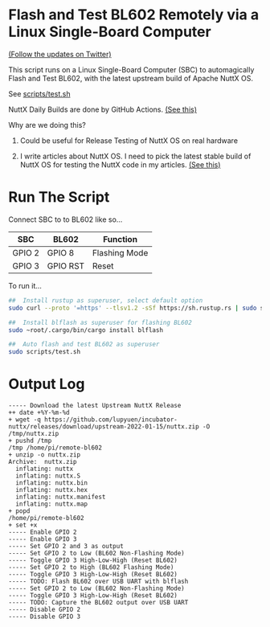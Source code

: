 # Flash and Test BL602 Remotely via a Linux Single-Board Computer

[(Follow the updates on Twitter)](https://twitter.com/MisterTechBlog/status/1481794711744823296)

This script runs on a Linux Single-Board Computer (SBC) to automagically Flash and Test BL602, with the latest upstream build of Apache NuttX OS.

See [scripts/test.sh](scripts/test.sh)

NuttX Daily Builds are done by GitHub Actions. [(See this)](https://github.com/lupyuen/incubator-nuttx/blob/master/.github/workflows/bl602.yml)

Why are we doing this?

1.  Could be useful for Release Testing of NuttX OS on real hardware

1.  I write articles about NuttX OS. I need to pick the latest stable build of NuttX OS for testing the NuttX code in my articles. [(See this)](https://lupyuen.github.io/articles/book#nuttx-on-bl602)

# Run The Script

Connect SBC to to BL602 like so...

| SBC    | BL602    | Function
| -------|----------|----------
| GPIO 2 | GPIO 8   | Flashing Mode
| GPIO 3 | GPIO RST | Reset

To run it...

```bash
##  Install rustup as superuser, select default option
sudo curl --proto '=https' --tlsv1.2 -sSf https://sh.rustup.rs | sudo sh

##  Install blflash as superuser for flashing BL602
sudo ~root/.cargo/bin/cargo install blflash

##  Auto flash and test BL602 as superuser
sudo scripts/test.sh
```

# Output Log

```text
----- Download the latest Upstream NuttX Release
++ date +%Y-%m-%d
+ wget -q https://github.com/lupyuen/incubator-nuttx/releases/download/upstream-2022-01-15/nuttx.zip -O /tmp/nuttx.zip
+ pushd /tmp
/tmp /home/pi/remote-bl602
+ unzip -o nuttx.zip
Archive:  nuttx.zip
  inflating: nuttx
  inflating: nuttx.S
  inflating: nuttx.bin
  inflating: nuttx.hex
  inflating: nuttx.manifest
  inflating: nuttx.map
+ popd
/home/pi/remote-bl602
+ set +x
----- Enable GPIO 2
----- Enable GPIO 3
----- Set GPIO 2 and 3 as output
----- Set GPIO 2 to Low (BL602 Non-Flashing Mode)
----- Toggle GPIO 3 High-Low-High (Reset BL602)
----- Set GPIO 2 to High (BL602 Flashing Mode)
----- Toggle GPIO 3 High-Low-High (Reset BL602)
----- TODO: Flash BL602 over USB UART with blflash
----- Set GPIO 2 to Low (BL602 Non-Flashing Mode)
----- Toggle GPIO 3 High-Low-High (Reset BL602)
----- TODO: Capture the BL602 output over USB UART
----- Disable GPIO 2
----- Disable GPIO 3
```
